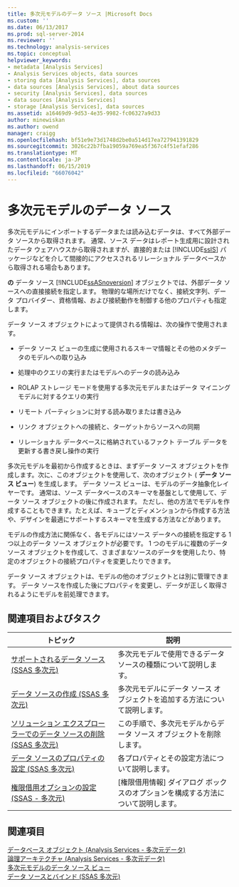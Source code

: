 ```yaml
---
title: 多次元モデルのデータ ソース |Microsoft Docs
ms.custom: ''
ms.date: 06/13/2017
ms.prod: sql-server-2014
ms.reviewer: ''
ms.technology: analysis-services
ms.topic: conceptual
helpviewer_keywords:
- metadata [Analysis Services]
- Analysis Services objects, data sources
- storing data [Analysis Services], data sources
- data sources [Analysis Services], about data sources
- security [Analysis Services], data sources
- data sources [Analysis Services]
- storage [Analysis Services], data sources
ms.assetid: a16469d9-9d53-4e35-9982-fc06327a9d33
author: minewiskan
ms.author: owend
manager: craigg
ms.openlocfilehash: bf51e9e73d1748d2be0a514d17ea727941391829
ms.sourcegitcommit: 3026c22b7fba19059a769ea5f367c4f51efaf286
ms.translationtype: MT
ms.contentlocale: ja-JP
ms.lasthandoff: 06/15/2019
ms.locfileid: "66076042"
---
```

# <a name="data-sources-in-multidimensional-models"></a>多次元モデルのデータ ソース
  多次元モデルにインポートするデータまたは読み込むデータは、すべて外部データ ソースから取得されます。 通常、ソース データはレポート生成用に設計されたデータ ウェアハウスから取得されますが、直接的または [!INCLUDE[ssIS](../../includes/ssis-md.md)] パッケージなどを介して間接的にアクセスされるリレーショナル データベースから取得される場合もあります。  
  
 **の** データ ソース [!INCLUDE[ssASnoversion](../../includes/ssasnoversion-md.md)] オブジェクトでは、外部データ ソースへの直接接続を指定します。 物理的な場所だけでなく、接続文字列、データ プロバイダー、資格情報、および接続動作を制御する他のプロパティも指定します。  
  
 データ ソース オブジェクトによって提供される情報は、次の操作で使用されます。  
  
-   データ ソース ビューの生成に使用されるスキーマ情報とその他のメタデータのモデルへの取り込み  
  
-   処理中のクエリの実行またはモデルへのデータの読み込み  
  
-   ROLAP ストレージ モードを使用する多次元モデルまたはデータ マイニング モデルに対するクエリの実行  
  
-   リモート パーティションに対する読み取りまたは書き込み  
  
-   リンク オブジェクトへの接続と、ターゲットからソースへの同期  
  
-   リレーショナル データベースに格納されているファクト テーブル データを更新する書き戻し操作の実行  
  
 多次元モデルを最初から作成するときは、まずデータ ソース オブジェクトを作成します。次に、このオブジェクトを使用して、次のオブジェクト ( **データ ソース ビュー**) を生成します。 データ ソース ビューは、モデルのデータ抽象化レイヤーです。 通常は、ソース データベースのスキーマを基盤として使用して、データ ソース オブジェクトの後に作成されます。 ただし、他の方法でモデルを作成することもできます。たとえば、キューブとディメンションから作成する方法や、デザインを最適にサポートするスキーマを生成する方法などがあります。  
  
 モデルの作成方法に関係なく、各モデルにはソース データへの接続を指定する 1 つ以上のデータ ソース オブジェクトが必要です。 1 つのモデルに複数のデータ ソース オブジェクトを作成して、さまざまなソースのデータを使用したり、特定のオブジェクトの接続プロパティを変更したりできます。  
  
 データ ソース オブジェクトは、モデルの他のオブジェクトとは別に管理できます。 データ ソースを作成した後にプロパティを変更し、データが正しく取得されるようにモデルを前処理できます。  
  
## <a name="related-topics-and-tasks"></a>関連項目およびタスク  
  
|トピック|説明|  
|-----------|-----------------|  
|[サポートされるデータ ソース&#40;SSAS 多次元&#41;](supported-data-sources-ssas-multidimensional.md)|多次元モデルで使用できるデータ ソースの種類について説明します。|  
|[データ ソースの作成 &#40;SSAS 多次元&#41;](create-a-data-source-ssas-multidimensional.md)|多次元モデルにデータ ソース オブジェクトを追加する方法について説明します。|  
|[ソリューション エクスプローラーでのデータ ソースの削除 &#40;SSAS 多次元&#41;](delete-a-data-source-in-solution-explorer-ssas-multidimensional.md)|この手順で、多次元モデルからデータ ソース オブジェクトを削除します。|  
|[データ ソースのプロパティの設定 &#40;SSAS 多次元&#41;](set-data-source-properties-ssas-multidimensional.md)|各プロパティとその設定方法について説明します。|  
|[権限借用オプションの設定 &#40;SSAS - 多次元&#41;](set-impersonation-options-ssas-multidimensional.md)|[権限借用情報] ダイアログ ボックスのオプションを構成する方法について説明します。|  
  
## <a name="see-also"></a>関連項目  
 [データベース オブジェクト &#40;Analysis Services - 多次元データ&#41;](olap-logical/database-objects-analysis-services-multidimensional-data.md)   
 [論理アーキテクチャ &#40;Analysis Services - 多次元データ&#41;](olap-logical/understanding-microsoft-olap-logical-architecture.md)   
 [多次元モデルのデータ ソース ビュー](data-source-views-in-multidimensional-models.md)   
 [データ ソースとバインド &#40;SSAS 多次元&#41;](data-sources-and-bindings-ssas-multidimensional.md)  
  
  
